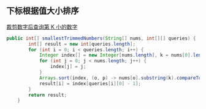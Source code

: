 ## 下标根据值大小排序
[裁剪数字后查询第 K 小的数字](https://leetcode.cn/contest/weekly-contest-302/problems/query-kth-smallest-trimmed-number/)

```java
public int[] smallestTrimmedNumbers(String[] nums, int[][] queries) {
		int[] result = new int[queries.length];
		for (int i = 0; i < queries.length; i++) {
			Integer index[] = new Integer[nums.length], k = nums[0].length() - queries[i][1];
			for (int j = 0; j < nums.length; j++) {
				index[j] = j;
			}
			Arrays.sort(index, (o, p) -> nums[o].substring(k).compareTo(nums[p].substring(k)));
			result[i] = index[queries[i][0] - 1];
		}
		return result;
	}
```
